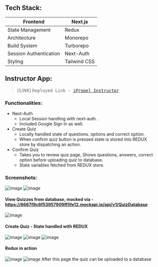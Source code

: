## Tech Stack:

| Frontend  | Next.js |
| --- | --- |
| State Management | Redux |
| Architecture | Monorepo |
| Build System | Turborepo |
| Session Authentication | Next-Auth |
| Styling | Tailwind CSS |

## Instructor App:

> [!LINK]
> <samp> Deployed Link - [iPropel Instructor](https://quiz-app-instructor-app.vercel.app/createquiz) </samp>

### Functionalities:

- Next-Auth
    - Local Session handling with next-auth .
    - Included Google Sign In as well.
- Create Quiz
    - Locally handled state of  questions. options and correct option.
    - When confirm quiz button is pressed state is stored into REDUX store by dispatching an action.
- Confirm Quiz
    - Takes you to review quiz page, Shows questions, answers, correct option before uploading quiz to database.
    - State variables fetched from REDUX store.

### Screenshots:


![image](https://github.com/Akkilesh-A/Quiz-App/assets/136828513/816a1a64-9f2d-48ab-a1d6-3343112fa855)
![image](https://github.com/Akkilesh-A/Quiz-App/assets/136828513/96150e25-4bc6-41e8-8f11-6b78fe7e37cb)
#### View Quizzes from database, mocked via -https://6667f9c6f53957909ff5fe12.mockapi.io/api/v1/QuizDatabase
![image](https://github.com/Akkilesh-A/Quiz-App/assets/136828513/eb87b0b0-985c-455b-b50b-6dfa18a4bb50)

#### Create Quiz - State handled with REDUX
![image](https://github.com/Akkilesh-A/Quiz-App/assets/136828513/ee601c39-e8b2-4065-8d11-cbcfb663d909)
![image](https://github.com/Akkilesh-A/Quiz-App/assets/136828513/ebd194b0-dd46-4e70-8922-d21f29048fbc)
![image](https://github.com/Akkilesh-A/Quiz-App/assets/136828513/6636ceed-9d99-4429-8327-1af22c899ab4)

#### Redux in action 
![image](https://github.com/Akkilesh-A/Quiz-App/assets/136828513/6bf59644-d254-4129-83fe-60bfd26191e8)
![image](https://github.com/Akkilesh-A/Quiz-App/assets/136828513/1850f4c9-6c6a-4595-893f-49d7444701d8)
After this page the quiz can be uploaded to a database
